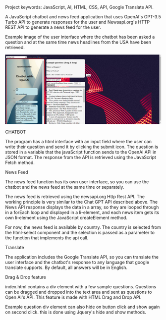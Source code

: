 Project keywords: JavaScript, AI, HTML, CSS, API, Google Translate API.

A JavaScript chatbot and news feed application that uses OpenAI's GPT-3.5 Turbo API to generate responses for the user and Newsapi.org's HTTP REST API to generate a news feed for the user.

Example image of the user interface where the chatbot has been asked a question and at the same time news headlines from the USA have been retrieved.

![alt text](chatbot-1.png)

CHATBOT

The program has a html interface with an input field where the user can write their question and send it by clicking the submit icon. The question is stored in a variable that the javaScript function sends to the OpenAi API in JSON format. The response from the API is retrieved using the JavaScript Fetch method.

News Feed

The news feed function has its own user interface, so you can use the chatbot and the news feed at the same time or separately.

The news feed is retrieved using the newsapi.org Http Rest API. The working principle is very similar to the Chat GPT API described above. The News API response displays the data in a array, so they are looped through in a forEach loop and displayed in a li-element, and each news item gets its own li-element using the JavaScript createElement method.

For now, the news feed is available by country. The country is selected from the html-select component and the selection is passed as a parameter to the function that implements the api call.

Translate

The application includes the Google Translate API, so you can translate the user interface and the chatbot's response to any language that google translate supports. By default, all answers will be in English.

Drag & Drop feature

index.html contains a div element with a few sample questions. Questions can be dragged and dropped into the text area and sent as questions to Open AI's API. This feature is made with HTML Drag and Drop API.

Example question div element can also hide on button click and show again on second click. this is done using Jquery's hide and show methods.



